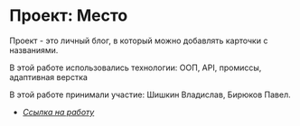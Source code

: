 # Проект: Место  
  
Проект - это личный блог, в который можно добавлять карточки с названиями. 
  
В этой работе использовались технологии: ООП, API, промиссы, адаптивная верстка

В этой работе принимали участие: Шишкин Владислав, Бирюков Павел.  
  
* [*Ссылка на работу*](https://CHaPiOn777.github.io/mesto-project)  

